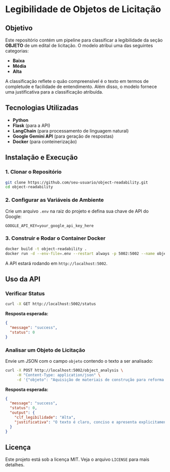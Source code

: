 # Legibilidade de Objetos de Licitação

## Objetivo

Este repositório contém um pipeline para classificar a legibilidade da seção **OBJETO** de um edital de licitação. O modelo atribui uma das seguintes categorias:

- **Baixa**
- **Média**
- **Alta**

A classificação reflete o quão compreensível é o texto em termos de completude e facilidade de entendimento. Além disso, o modelo fornece uma justificativa para a classificação atribuída.

## Tecnologias Utilizadas

- **Python**
- **Flask** (para a API)
- **LangChain** (para processamento de linguagem natural)
- **Google Gemini API** (para geração de respostas)
- **Docker** (para conteinerização)

## Instalação e Execução

### 1. Clonar o Repositório

```bash
git clone https://github.com/seu-usuario/object-readability.git
cd object-readability
```

### 2. Configurar as Variáveis de Ambiente

Crie um arquivo `.env` na raiz do projeto e defina sua chave de API do Google:

```
GOOGLE_API_KEY=your_google_api_key_here
```

### 3. Construir e Rodar o Container Docker

```bash
docker build -t object-readability .
docker run -d --env-file=.env --restart always -p 5002:5002 --name object-readability object-readability
```

A API estará rodando em `http://localhost:5002`.

## Uso da API

### Verificar Status

```bash
curl -X GET http://localhost:5002/status
```

**Resposta esperada:**

```json
{
  "message": "success",
  "status": 0
}
```

### Analisar um Objeto de Licitação

Envie um JSON com o campo `objeto` contendo o texto a ser analisado:

```bash
curl -X POST http://localhost:5002/object_analysis \
     -H "Content-Type: application/json" \
     -d '{"objeto": "Aquisição de materiais de construção para reforma de escola municipal."}'
```

**Resposta esperada:**

```json
{
  "message": "success",
  "status": 0,
  "output": {
    "clf_legibilidade": "Alta",
    "justificativa": "O texto é claro, conciso e apresenta explicitamente o objetivo da licitação sem ambiguidades."
  }
}
```

## Licença

Este projeto está sob a licença MIT. Veja o arquivo `LICENSE` para mais detalhes.